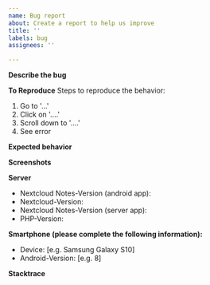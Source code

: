 ```yaml
---
name: Bug report
about: Create a report to help us improve
title: ''
labels: bug
assignees: ''

---
```


**Describe the bug**
<!-- A clear and concise description of what the bug is. -->

**To Reproduce**
Steps to reproduce the behavior:
1. Go to '...'
2. Click on '....'
3. Scroll down to '....'
4. See error

**Expected behavior**
<!-- A clear and concise description of what you expected to happen. -->

**Screenshots**
<!-- If applicable, add screenshots to help explain your problem. -->

**Server**
 - Nextcloud Notes-Version (android app): 
 - Nextcloud-Version: 
 - Nextcloud Notes-Version (server app): 
 - PHP-Version:

**Smartphone (please complete the following information):**
 - Device: [e.g. Samsung Galaxy S10]
 - Android-Version: [e.g. 8]

**Stacktrace**
